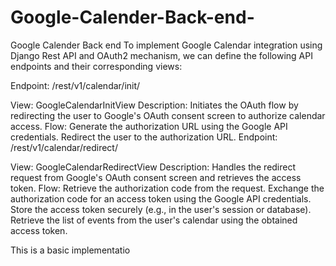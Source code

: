 # Google-Calender-Back-end-
Google Calender Back end 
To implement Google Calendar integration using Django Rest API and OAuth2 mechanism, we can define the following API endpoints and their corresponding views:

Endpoint: /rest/v1/calendar/init/

View: GoogleCalendarInitView
Description: Initiates the OAuth flow by redirecting the user to Google's OAuth consent screen to authorize calendar access.
Flow:
Generate the authorization URL using the Google API credentials.
Redirect the user to the authorization URL.
Endpoint: /rest/v1/calendar/redirect/

View: GoogleCalendarRedirectView
Description: Handles the redirect request from Google's OAuth consent screen and retrieves the access token.
Flow:
Retrieve the authorization code from the request.
Exchange the authorization code for an access token using the Google API credentials.
Store the access token securely (e.g., in the user's session or database).
Retrieve the list of events from the user's calendar using the obtained access token.


 This is a basic implementatio
